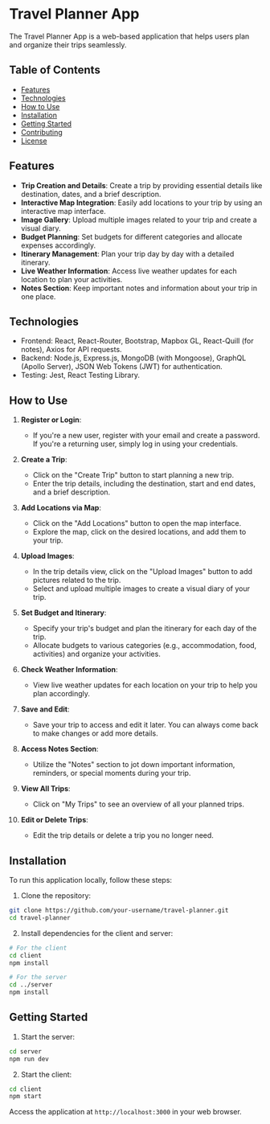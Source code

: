 # Travel Planner App

The Travel Planner App is a web-based application that helps users plan and organize their trips seamlessly.

## Table of Contents

- [Features](#features)
- [Technologies](#technologies)
- [How to Use](#how-to-use)
- [Installation](#installation)
- [Getting Started](#getting-started)
- [Contributing](#contributing)
- [License](#license)

## Features

- **Trip Creation and Details**: Create a trip by providing essential details like destination, dates, and a brief description.
- **Interactive Map Integration**: Easily add locations to your trip by using an interactive map interface.
- **Image Gallery**: Upload multiple images related to your trip and create a visual diary.
- **Budget Planning**: Set budgets for different categories and allocate expenses accordingly.
- **Itinerary Management**: Plan your trip day by day with a detailed itinerary.
- **Live Weather Information**: Access live weather updates for each location to plan your activities.
- **Notes Section**: Keep important notes and information about your trip in one place.

## Technologies

- Frontend: React, React-Router, Bootstrap, Mapbox GL, React-Quill (for notes), Axios for API requests.
- Backend: Node.js, Express.js, MongoDB (with Mongoose), GraphQL (Apollo Server), JSON Web Tokens (JWT) for authentication.
- Testing: Jest, React Testing Library.

## How to Use

1. **Register or Login**:
   - If you're a new user, register with your email and create a password. If you're a returning user, simply log in using your credentials.

2. **Create a Trip**:
   - Click on the "Create Trip" button to start planning a new trip.
   - Enter the trip details, including the destination, start and end dates, and a brief description.

3. **Add Locations via Map**:
   - Click on the "Add Locations" button to open the map interface.
   - Explore the map, click on the desired locations, and add them to your trip.

4. **Upload Images**:
   - In the trip details view, click on the "Upload Images" button to add pictures related to the trip.
   - Select and upload multiple images to create a visual diary of your trip.

5. **Set Budget and Itinerary**:
   - Specify your trip's budget and plan the itinerary for each day of the trip.
   - Allocate budgets to various categories (e.g., accommodation, food, activities) and organize your activities.

6. **Check Weather Information**:
   - View live weather updates for each location on your trip to help you plan accordingly.

7. **Save and Edit**:
   - Save your trip to access and edit it later. You can always come back to make changes or add more details.

8. **Access Notes Section**:
   - Utilize the "Notes" section to jot down important information, reminders, or special moments during your trip.

9. **View All Trips**:
   - Click on "My Trips" to see an overview of all your planned trips.

10. **Edit or Delete Trips**:
    - Edit the trip details or delete a trip you no longer need.

## Installation

To run this application locally, follow these steps:

1. Clone the repository:

```bash
git clone https://github.com/your-username/travel-planner.git
cd travel-planner
```

2. Install dependencies for the client and server:

```bash
# For the client
cd client
npm install

# For the server
cd ../server
npm install
```

## Getting Started

1. Start the server:

```bash
cd server
npm run dev
```

2. Start the client:

```bash
cd client
npm start
```

Access the application at `http://localhost:3000` in your web browser.